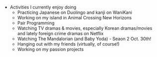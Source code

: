 - Activities I currently enjoy doing
    - Practicing Japanese on Duolingo and kanji on WaniKani
    - Working on my island in Animal Crossing New Horizons 
    - Pair Programming
    - Watching TV dramas & movies, especially Korean dramas/movies and lately foreign crime dramas on Netflix 
    - Watching The Mandalorian (and Baby Yoda) - Seaon 2 Oct. 30th!
    - Hanging out with my friends (virtually, of course!) 
    - Working on my passion projects
